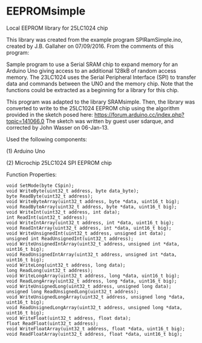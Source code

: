# EEPROMsimple
Local EEPROM library for 25LC1024 chip

This library was created from the example program SPIRamSimple.ino, created by J.B. Gallaher on 07/09/2016. From the comments of this program:

Sample program to use a Serial SRAM chip to expand memory for an Arduino Uno giving access to an additional 128kB of random access memory. The 23LC1024 uses the Serial Peripheral Interface (SPI) to transfer data and commands between the UNO and the memory chip. Note that the functions could be extracted as a beginning for a library for this chip.

This program was adapted to the library SRAMsimple. Then, the library was converted to write to the 25LC1024 EEPROM chip using the algorithm provided in the sketch posed here: https://forum.arduino.cc/index.php?topic=141066.0
The sketch was written by guest user sdarque, and corrected by John Wasser on 06-Jan-13.
   
   Used the following components:
   
   (1) Arduino Uno
   
   (2) Microchip 25LC1024 SPI EEPROM chip

Function Properties:

    void SetMode(byte CSpin);
    void WriteByte(uint32_t address, byte data_byte);
    byte ReadByte(uint32_t address);
    void WriteByteArray(uint32_t address, byte *data, uint16_t big);
    void ReadByteArray(uint32_t address, byte *data, uint16_t big);
    void WriteInt(uint32_t address, int data);  
    int ReadInt(uint32_t address);
    void WriteIntArray(uint32_t address, int *data, uint16_t big);
    void ReadIntArray(uint32_t address, int *data, uint16_t big);
    void WriteUnsignedInt(uint32_t address, unsigned int data);
    unsigned int ReadUnsignedInt(uint32_t address);
    void WriteUnsignedIntArray(uint32_t address, unsigned int *data, uint16_t big);
    void ReadUnsignedIntArray(uint32_t address, unsigned int *data, uint16_t big);
    void WriteLong(uint32_t address, long data);
    long ReadLong(uint32_t address);
    void WriteLongArray(uint32_t address, long *data, uint16_t big);
    void ReadLongArray(uint32_t address, long *data, uint16_t big);
    void WriteUnsignedLong(uint32_t address, unsigned long data);
    unsigned long ReadUnsignedLong(uint32_t address);
    void WriteUnsignedLongArray(uint32_t address, unsigned long *data, uint16_t big);
    void ReadUnsignedLongArray(uint32_t address, unsigned long *data, uint16_t big);
    void WriteFloat(uint32_t address, float data);
    float ReadFloat(uint32_t address);
    void WriteFloatArray(uint32_t address, float *data, uint16_t big);
    void ReadFloatArray(uint32_t address, float *data, uint16_t big);
